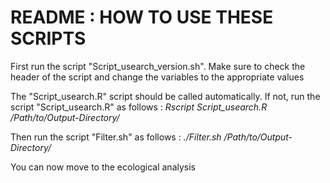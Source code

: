 # README : HOW TO USE THESE SCRIPTS


First run the script "Script_usearch_version.sh". Make sure to check the header of the script and change the variables to the appropriate values

The "Script_usearch.R" script should be called automatically. If not, run the script "Script_usearch.R" as follows : *Rscript Script_usearch.R /Path/to/Output-Directory/*

Then run the script "Filter.sh" as follows : *./Filter.sh /Path/to/Output-Directory/*

You can now move to the ecological analysis
